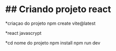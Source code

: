 # ## Criando projeto react

*criaçao do projeto
npm create vite@latest

*react
javascrypt

*cd nome do projeto
npm install
npm run dev